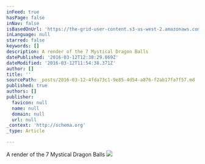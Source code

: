 ```yaml
---
inFeed: true
hasPage: false
inNav: false
isBasedOnUrl: 'https://the-grid-user-content.s3-us-west-2.amazonaws.com/1a5027c2-1ec8-4f9a-9369-3ef7c265cfa1.png'
inLanguage: null
starred: false
keywords: []
description: A render of the 7 Mystical Dragon Balls
datePublished: '2016-03-12T12:38:29.869Z'
dateModified: '2016-03-12T11:54:38.371Z'
author: []
title: ''
sourcePath: _posts/2016-03-12-4fda73c1-9e85-4d54-a876-f2ab17fa7f57.md
published: true
authors: []
publisher:
  favicon: null
  name: null
  domain: null
  url: null
_context: 'http://schema.org'
_type: Article

---
```

A render of the 7 Mystical Dragon Balls
![](https://the-grid-user-content.s3-us-west-2.amazonaws.com/1a5027c2-1ec8-4f9a-9369-3ef7c265cfa1.png)